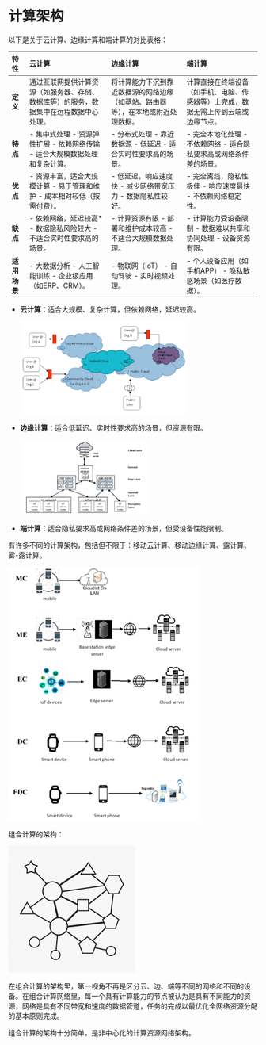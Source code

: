 # 计算架构

以下是关于云计算、边缘计算和端计算的对比表格：

| **特性**     | **云计算**                                                   | **边缘计算**                                                 | **端计算**                                                   |
| :----------- | :----------------------------------------------------------- | :----------------------------------------------------------- | :----------------------------------------------------------- |
| **定义**     | 通过互联网提供计算资源（如服务器、存储、数据库等）的服务，数据集中在远程数据中心处理。 | 将计算能力下沉到靠近数据源的网络边缘（如基站、路由器等），在本地或附近处理数据。 | 计算直接在终端设备（如手机、电脑、传感器等）上完成，数据无需上传到云端或边缘节点。 |
| **特点**     | - 集中式处理 - 资源弹性扩展 - 依赖网络传输 - 适合大规模数据处理和复杂计算。 | - 分布式处理 - 靠近数据源 - 低延迟 - 适合实时性要求高的场景。 | - 完全本地化处理 - 不依赖网络 - 适合隐私要求高或网络条件差的场景。 |
| **优点**     | - 资源丰富，适合大规模计算 - 易于管理和维护 - 成本相对较低（按需付费）。 | - 低延迟，响应速度快 - 减少网络带宽压力 - 数据隐私性较好。   | - 完全离线，隐私性极佳 - 响应速度最快 - 不依赖网络稳定性。   |
| **缺点**     | - 依赖网络，延迟较高* - 数据隐私风险较大 - 不适合实时性要求高的场景。 | - 计算资源有限 - 部署和维护成本较高 - 不适合大规模数据处理。 | - 计算能力受设备限制 - 数据难以共享和协同处理 - 设备资源有限。 |
| **适用场景** | - 大数据分析 - 人工智能训练 - 企业级应用（如ERP、CRM）。     | - 物联网（IoT） - 自动驾驶 - 实时视频处理。                  | - 个人设备应用（如手机APP） - 隐私敏感场景（如医疗数据）。   |

- **云计算**：适合大规模、复杂计算，但依赖网络，延迟较高。

  <img src="./images/cloud-computing-architecture.png" alt="image-20250408174321331" style="zoom: 33%;" />

- **边缘计算**：适合低延迟、实时性要求高的场景，但资源有限。

  <img src="images/edge-computing-architecture.png" alt="image-20250408173317034" style="zoom: 25%;" />

- **端计算**：适合隐私要求高或网络条件差的场景，但受设备性能限制。

有许多不同的计算架构，包括但不限于：移动云计算、移动边缘计算、露计算、雾-露计算。

<img src="./images/other-computing-architectures.png" alt="image-20250408175229880" style="zoom: 50%;" /> 

组合计算的架构：

<img src="./images/composition-computing-architecture.png" alt="已生成图片" style="zoom:25%;" />

在组合计算的架构里，第一视角不再是区分云、边、端等不同的网络和不同的设备。在组合计算网络里，每一个具有计算能力的节点被认为是具有不同能力的资源，网络是具有不同带宽和速度的数据管道，任务的完成以最优化全网络资源分配的基本原则完成。

组合计算的架构十分简单，是非中心化的计算资源网络架构。
